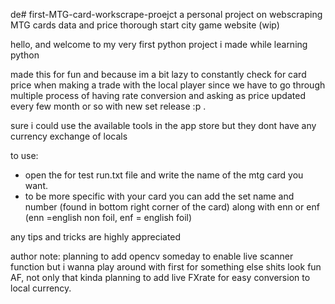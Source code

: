 de# first-MTG-card-workscrape-proejct
a personal project on webscraping MTG cards data and price thorough start city game website (wip)

hello, and welcome to my very first python project i made while learning python

made this for fun and because im a bit lazy to constantly check for card price when making a trade with the local player 
since we have to go through multiple process of having rate conversion and asking as price updated every few month or so
with new set release :p .

sure i could use the available tools in the app store but they dont have any currency exchange of locals


to use:
- open the for test run.txt file and write the name of the mtg card you want.
- to be more specific with your card you can add the set name and number (found in bottom right corner of the card)
  along with enn or enf (enn =english non foil, enf = english foil)

any tips and tricks are highly appreciated



author note: planning to add opencv someday to enable live scanner function but i wanna play around with first for something else
             shits look fun AF, not only that kinda planning to add live FXrate for easy conversion to local currency.
